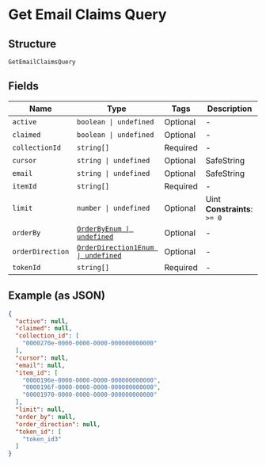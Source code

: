 
# Get Email Claims Query

## Structure

`GetEmailClaimsQuery`

## Fields

| Name | Type | Tags | Description |
|  --- | --- | --- | --- |
| `active` | `boolean \| undefined` | Optional | - |
| `claimed` | `boolean \| undefined` | Optional | - |
| `collectionId` | `string[]` | Required | - |
| `cursor` | `string \| undefined` | Optional | SafeString |
| `email` | `string \| undefined` | Optional | SafeString |
| `itemId` | `string[]` | Required | - |
| `limit` | `number \| undefined` | Optional | Uint<br>**Constraints**: `>= 0` |
| `orderBy` | [`OrderByEnum \| undefined`](../../doc/models/order-by-enum.md) | Optional | - |
| `orderDirection` | [`OrderDirection1Enum \| undefined`](../../doc/models/order-direction-1-enum.md) | Optional | - |
| `tokenId` | `string[]` | Required | - |

## Example (as JSON)

```json
{
  "active": null,
  "claimed": null,
  "collection_id": [
    "0000270e-0000-0000-0000-000000000000"
  ],
  "cursor": null,
  "email": null,
  "item_id": [
    "0000196e-0000-0000-0000-000000000000",
    "0000196f-0000-0000-0000-000000000000",
    "00001970-0000-0000-0000-000000000000"
  ],
  "limit": null,
  "order_by": null,
  "order_direction": null,
  "token_id": [
    "token_id3"
  ]
}
```

